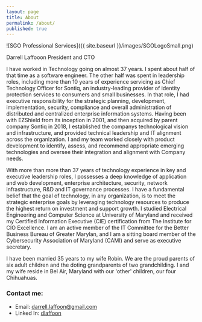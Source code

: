 ```yaml
---
layout: page
title: About
permalink: /about/
published: true
---
```


![SGO Professional Services]({{ site.baseurl }}/images/SGOLogoSmall.png)

Darrell Laffooon
President and CTO

I have worked in Technology going on almost 37 years. I spent about half of that time as a software engineer. The other half was spent in leadership roles, including more than 10 years of experience servicing as Chief Technology Officer for Sontiq, an industry-leading provider of identity protection services to consumers and small businesses. In that role, I had executive responsibility for the strategic planning, development, implementation, security, compliance and overall administration of distributed and centralized enterprise information systems. Having been with EZShield from its inception in 2001, and then acquired by parent company Sontiq in 2018, I established the companys technological vision and infrastructure, and provided technical leadership and IT alignment across the organization. I and my team worked closely with product development to identify, assess, and recommend appropriate emerging technologies and oversee their integration and alignment with Company needs.

With more than more than 37 years of technology experience in key and executive leadership roles, I possesses a deep knowledge of application and web development, enterprise architecture, security, network infrastructure, R&D and IT governance processes. I have a fundamental belief that the goal of technology, in any organization, is to meet the strategic enterprise goals by leveraging technology resources to produce the highest return on investment and support growth. I studied Electrical Engineering and Computer Science at University of Maryland and received my Certified Information Executive (CIE) certification from The Institute for CIO Excellence. I am an active member of the IT Committee for the Better Business Bureau of Greater Marylan, and I am a sitting board member of the Cybersecurity Association of Maryland (CAMI) and serve as executive secretary.

I have been married 35 years to my wife Robin. We are the proud parents of six adult children and the doting grandparents of two grandchilding. I and my wife reside in Bel Air, Maryland with our 'other' children, our four Chihuahuas.


### Contact me:

- Email: [darrell.laffoon@gmail.com](mailto:darrell.laffoon+sgotech@gmail.com) 
- Linked In: [dlaffoon](https://www.linkedin.com/in/dlaffoon/)
